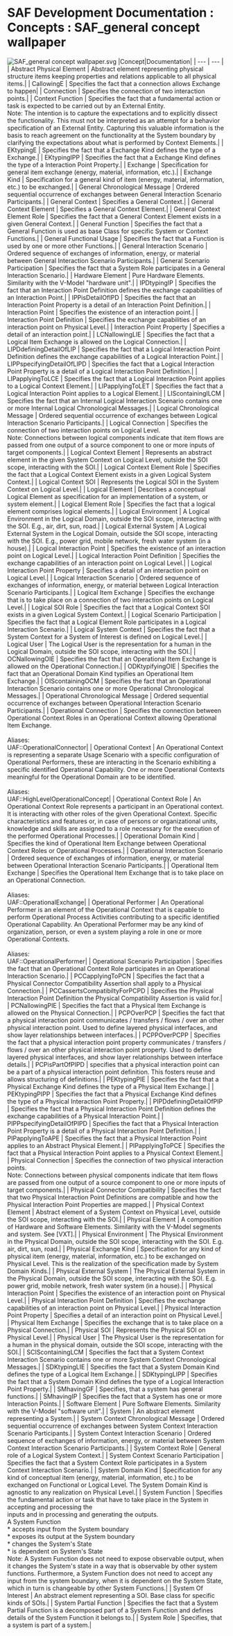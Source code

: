 # SAF Development Documentation : Concepts : SAF_general concept wallpaper 
![SAF_general concept wallpaper.svg](./diagrams/SAF_general-concept-wallpaper.svg)
|Concept|Documentation|
| --- | --- |
| Abstract Physical Element | Abstract element representing physical structure items keeping properties and relations applicable to all physical items.|
| CallowingE | Specifies the fact that a connection allows Exchange to happen|
| Connection | Specifies the connection of two interaction points.|
| Context Function | Specifies the fact that a fundamental action or task is expected to be carried out by an External Entity. <br>Note: The intention is to capture the expectations and to explicitly dissect the functionality. This must not be interpreted as an attempt for a behavior specification of an External Entity. Capturing this valuable information is the basis to reach agreement on the functionality at the System boundary by clarifying the expectations about what is performed by Context Elements.|
| EKtypingE | Specifies the fact that a Exchange Kind defines the type of a Exchange.|
| EKtypingIPP | Specifies the fact that a Exchange Kind defines the type of a Interaction Point Property.|
| Exchange | Specification for general item exchange (energy, material, information, etc.).|
| Exchange Kind | Specification for a general kind of item (energy, material, information, etc.) to be exchanged.|
| General Chronological Message | Ordered sequential occurrence of exchanges between General Interaction Scenario Participants.|
| General Context | Specifies a General Context.|
| General Context Element | Specifies a General Context Element.|
| General Context Element Role | Specifies the fact that a General Context Element exists in a given General Context.|
| General Function | Specifies the fact that a General Function is used as base Class for specific System or Context Functions.|
| General Functional Usage | Specifies the fact that a Function is used by one or more other Functions.|
| General Interaction Scenario | Ordered sequence of exchanges of information, energy, or material between General Interaction Scenario Participants.|
| General Scenario Participation | Specifies the fact that a System Role participates in a General Interaction Scenario.|
| Hardware Element | Pure Hardware Elements. Similarity with the V-Model "hardware unit".|
| IPDtypingIP | Specifies the fact that an Interaction Point Definition defines the exchange capabilities of an Interaction Point.|
| IPPisDetailOfIPD | Specifies the fact that an Interaction Point Property is a detail of an Interaction Point Definition.|
| Interaction Point | Specifies the existence of an interaction point.|
| Interaction Point Definition | Specifies the exchange capabilities of an interaction point on Physical Level.|
| Interaction Point Property | Specifies a detail of an interaction point.|
| LCNallowingLIE | Specifies the fact that a Logical Item Exchange is allowed on the Logical Connection.|
| LIPDdefiningDetailOfLIP | Specifies the fact that a Logical Interaction Point Definition defines the exchange capabilities of a Logical Interaction Point.|
| LIPPspecifyingDetailOfLIPD | Specifies the fact that a Logical Interaction Point Property is a detail of a Logical Interaction Point Definition.|
| LIPapplyingToLCE | Specifies the fact that a Logical Interaction Point applies to a Logical Context Element.|
| LIPapplyingToLET | Specifies the fact that a Logical Interaction Point applies to a Logical Element.|
| LIScontainingILCM | Specifies the fact that an Internal Logical Interaction Scenario contains one or more Internal Logical Chronological Messages.|
| Logical Chronological Message | Ordered sequential occurrence of exchanges between Logical Interaction Scenario Participants.|
| Logical Connection | Specifies the connection of two interaction points on Logical Level.<br>Note: Connections between logical components indicate that item flows are passed from one output of a source component to one or more inputs of target components.|
| Logical Context Element | Represents an abstract element in the given System Context on Logical Level, outside the SOI scope, interacting with the SOI.|
| Logical Context Element Role | Specifies the fact that a Logical Context Element exists in a given Logical System Context.|
| Logical Context SOI | Represents the Logical SOI in the System Context on Logical Level.|
| Logical Element | Describes a conceptual Logical Element as specification for an implementation of a system, or system element.|
| Logical Element Role | Specifies the fact that a logical element comprises logical elements.|
| Logical Environment | A Logical Environment in the Logical Domain, outside the SOI scope, interacting with the SOI. E.g., air, dirt, sun, road.|
| Logical External System | A Logical External System in the Logical Domain, outside the SOI scope, interacting with the SOI. E.g., power grid, mobile network, fresh water system (in a house).|
| Logical Interaction Point | Specifies the existence of an interaction point on Logical Level.|
| Logical Interaction Point Definition | Specifies the exchange capabilities of an interaction point on Logical Level.|
| Logical Interaction Point Property | Specifies a detail of an interaction point on Logical Level.|
| Logical Interaction Scenario | Ordered sequence of exchanges of information, energy, or material between Logical Interaction Scenario Participants.|
| Logical Item Exchange | Specifies the exchange that is to take place on a connection of two interaction points on Logical Level.|
| Logical SOI Role | Specifies the fact that a Logical Context SOI exists in a given Logical System Context.|
| Logical Scenario Participation | Specifies the fact that a Logical Element Role participates in a Logical Interaction Scenario.|
| Logical System Context | Specifies the fact that a System Context for a System of Interest is defined on Logical Level.|
| Logical User | The Logical User is the representation for a human in the Logical Domain, outside the SOI scope, interacting with the SOI.|
| OCNallowingOIE | Specifies the fact that an Operational Item Exchange is allowed on the Operational Connection.|
| ODKtypifyingOIE | Specifies the fact that an Operational Domain Kind typifies an Operational Item Exchange.|
| OIScontainingOCM | Specifies the fact that an Operational Interaction Scenario contains one or more Operational Chronological Messages.|
| Operational Chronological Message | Ordered sequential occurrence of exchanges between Operational Interaction Scenario Participants.|
| Operational Connection | Specifies the connection between Operational Context Roles in an Operational Context allowing Operational Item Exchange.<br><br>Aliases:<br>UAF::OperationalConnector|
| Operational Context | An Operational Context is representing a separate Usage Scenario with a specific configuration of Operational Performers, these are interacting in the Scenario exhibiting a specific identified Operational Capability. One or more Operational Contexts meaningful for the Operational Domain are to be identified. <br><br>Aliases:<br>UAF::HighLevelOperationalConcept|
| Operational Context Role | An Operational Context Role represents a participant in an Operational context.<br>It is interacting with other roles of the given Operational Context. Specific characteristics and features or, in case of persons or organizational units, knowledge and skills are assigned to a role necessary for the execution of the performed Operational Processes.|
| Operational Domain Kind | Specifies the kind of Operational Item Exchange between Operational Context Roles or Operational Processes.|
| Operational Interaction Scenario | Ordered sequence of exchanges of information, energy, or material between Operational Interaction Scenario Participants.|
| Operational Item Exchange | Specifies the Operational Item Exchange that is to take place on an Operational Connection.<br><br>Aliases:<br>UAF::OperationalExchange|
| Operational Performer | An Operational Performer is an element of the Operational Context that is capable to perform Operational Process Activities contributing to a specific identified Operational Capability. An Operational Performer may be any kind of organization, person, or even a system playing a role in one or more Operational Contexts.<br><br>Aliases:<br>UAF::OperationalPerformer|
| Operational Scenario Participation | Specifies the fact that an Operational Context Role participates in an Operational Interaction Scenario.|
| PCCapplyingToPCN | Specifies the fact that a Physical Connector Compatibility Assertion shall apply to a Physical Connection.|
| PCCassertsCompatibiltyForPCPD | Specifies the Physical Interaction Point Definition the Physical Compatibility Assertion is valid for.|
| PCNallowingPIE | Specifies the fact that a Physical Item Exchange is allowed on the Physical Connection.|
| PCPOverPCP | Specifies the fact that a physical interaction point communicates / transfers / flows / over an other physical interaction point. Used to define layered physical interfaces, and show layer relationships between interfaces.|
| PCPPOverPCPP | Specifies the fact that a physical interaction point property communicates / transfers / flows / over an other physical interaction point property. Used to define layered physical interfaces, and show layer relationships between interface details.|
| PCPisPartOfPIPD | specifies that a physical interaction point can be a part of a physical interaction point definition. This fosters reuse and allows structuring of definitions.|
| PEKtypingPIE | Specifies the fact that a Physical Exchange Kind defines the type of a Physical Item Exchange.|
| PEKtypingPIPP | Specifies the fact that a Physical Exchange Kind defines the type of a Physical Interaction Point Property.|
| PIPDdefiningDetailOfPIP | Specifies the fact that a Physical Interaction Point Definition defines the exchange capabilities of a Physical Interaction  Point.|
| PIPPspecifyingDetailOfPIPD | Specifies the fact that a Physical Interaction Point Property is a detail of a Physical Interaction Point Definition.|
| PIPapplyingToAPE | Specifies the fact that a Physical Interaction Point applies to an Abstract Physical Element.|
| PIPapplyingToPCE | Specifies the fact that a Physical Interaction Point applies to a Physical Context Element.|
| Physical Connection | Specifies the connection of two physical interaction points.<br>Note: Connections between physical components indicate that item flows are passed from one output of a source component to one or more inputs of target components.|
| Physical Connector Compatibility | Specifies the fact that two Physical Interaction Point Definitions are compatible and how the Physical Interaction Point Properties are mapped.|
| Physical Context Element | Abstract element of a System Context on Physical Level, outside the SOI scope, interacting with the SOI.|
| Physical Element | A composition of Hardware and Software Elements. Similarity with the V-Model segments and system. See [VXT].|
| Physical Environment | The Physical Environment in the Physical Domain, outside the SOI scope, interacting with the SOI. E.g. air, dirt, sun, road.|
| Physical Exchange Kind | Specification for any kind of physical item (energy, material, information, etc.) to be exchanged on Physical Level. This is the realization of the specification made by System Domain Kinds.|
| Physical External System | The Physical External System in the Physical Domain, outside the SOI scope, interacting with the SOI. E.g. power grid, mobile network, fresh water system (in a house).|
| Physical Interaction Point | Specifies the existence of an interaction point on Physical Level.|
| Physical Interaction Point Definition | Specifies the exchange capabilities of an interaction point on Physical Level.|
| Physical Interaction Point Property | Specifies a detail of an interaction point on Physical Level.|
| Physical Item Exchange | Specifies the exchange that is to take place on a Physical Connection.|
| Physical SOI | Represents the Physical SOI on Physical Level.|
| Physical User | The Physical User is the representation for a human in the physical domain, outside the SOI scope, interacting with the SOI.|
| SCIScontainingLCM | Specifies the fact that a System Context Interaction Scenario contains one or more System Context Chronological Messages.|
| SDKtypingLIE | Specifies the fact that a System Domain Kind defines the type of a Logical Item Exchange.|
| SDKtypingLIPP | Specifies the fact that a System Domain Kind defines the type of a Logical Interaction Point Property.|
| SMhavingGF | Specifies, that a system has general functions.|
| SMhavingIP | Specifies the fact that a System has one or more Interaction Points.|
| Software Element | Pure Software Elements. Similarity with the V-Model "software unit".|
| System | An abstract element representing a System.|
| System Context Chronological Message | Ordered sequential occurrence of exchanges between System Context Interaction Scenario Participants.|
| System Context Interaction Scenario | Ordered sequence of exchanges of information, energy, or material between System Context Interaction Scenario Participants.|
| System Context Role | General role of a Logical System Context.|
| System Context Scenario Participation | Specifies the fact that a System Context Role participates in a System Context Interaction Scenario.|
| System Domain Kind | Specification for any kind of conceptual item (energy, material, information, etc.) to be exchanged on Functional or Logical Level. The System Domain Kind is agnostic to any realization on Physical Level.|
| System Function | Specifies the fundamental action or task that have to take place in the System in accepting and processing the<br>inputs and in processing and generating the outputs.<br>A System Function<br> * accepts input from the System boundary <br> * exposes its output at the System boundary<br> * changes the System's State<br> * is dependent on System's State<br>Note: A System Function does not need to expose observable output, when it changes the System's state in a way that is observable by other system functions. Furthermore, a System Function does not need to accept any input from the system boundary, when it is dependent on the System State, which in turn is changeable by other System Functions.|
| System Of Interest | An abstract element representing a SOI. Base class for specific kinds of SOIs.|
| System Partial Function | Specifies the fact that a System Partial Function is a decomposed part of a System Function and defines details of the System Function it belongs to.|
| System Role | Specifies, that a system is part of a system.|
